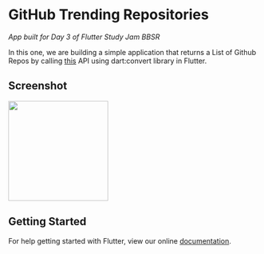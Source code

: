 # GitHub Trending Repositories 

*App built for Day 3 of Flutter Study Jam BBSR* <br>

In this one, we are building a simple application that returns a List of Github Repos by calling [this](https://github.com/huchenme/github-trending-api) API using dart:convert library in Flutter. 


## Screenshot 
<img src="https://github.com/PoojaB26/GithubTrendingRepos-Flutter/blob/master/1.png" width="200">

## Getting Started

For help getting started with Flutter, view our online
[documentation](https://flutter.io/).
